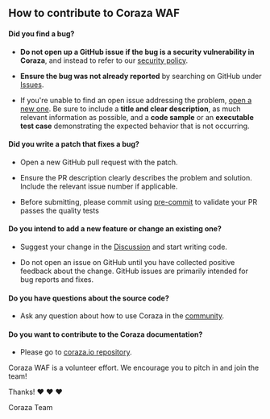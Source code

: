 ## How to contribute to Coraza WAF

#### **Did you find a bug?**

* **Do not open up a GitHub issue if the bug is a security vulnerability
  in Coraza**, and instead to refer to our [security policy](https://github.com/corazawaf/coraza/blob/v2/master/SECURITY.md).

* **Ensure the bug was not already reported** by searching on GitHub under [Issues](https://github.com/corazawaf/coraza/issues).

* If you're unable to find an open issue addressing the problem, [open a new one](https://github.com/corazawaf/coraza/issues/new). Be sure to include a **title and clear description**, as much relevant information as possible, and a **code sample** or an **executable test case** demonstrating the expected behavior that is not occurring.

#### **Did you write a patch that fixes a bug?**

* Open a new GitHub pull request with the patch.

* Ensure the PR description clearly describes the problem and solution. Include the relevant issue number if applicable.

* Before submitting, please commit using [pre-commit](https://pre-commit.com/) to validate your PR passes the quality tests

#### **Do you intend to add a new feature or change an existing one?**

* Suggest your change in the [Discussion](https://github.com/corazawaf/coraza/discussions/categories/ideas) and start writing code.

* Do not open an issue on GitHub until you have collected positive feedback about the change. GitHub issues are primarily intended for bug reports and fixes.

#### **Do you have questions about the source code?**

* Ask any question about how to use Coraza in the [community](https://github.com/corazawaf/coraza/discussions/categories/q-a).

#### **Do you want to contribute to the Coraza documentation?**

* Please go to [coraza.io repository](https://github.com/corazawaf/coraza.io).

Coraza WAF is a volunteer effort. We encourage you to pitch in and join the team!

Thanks! :heart: :heart: :heart:

Coraza Team
